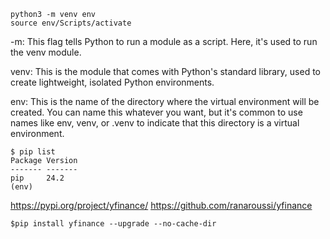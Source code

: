 ```shell
python3 -m venv env
source env/Scripts/activate
```

-m: This flag tells Python to run a module as a script. Here, it's used to run the venv module.

venv: This is the module that comes with Python's standard library, used to create lightweight, isolated Python environments.

env: This is the name of the directory where the virtual environment will be created. You can name this whatever you want, but it's common to use names like env, venv, or .venv to indicate that this directory is a virtual environment.


```shell
$ pip list
Package Version
------- -------
pip     24.2
(env)

```

https://pypi.org/project/yfinance/
https://github.com/ranaroussi/yfinance


```shell
$pip install yfinance --upgrade --no-cache-dir
```
